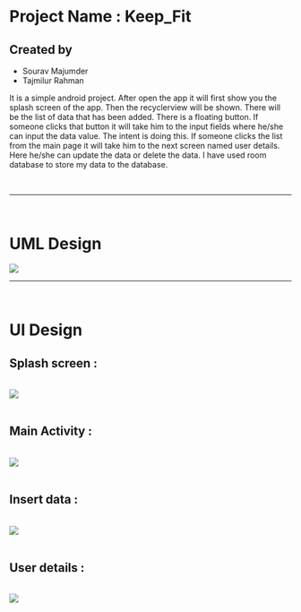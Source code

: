 <h1> Project Name : Keep_Fit</h1>

<h2>Created by </h2>
<ul>
<li>Sourav Majumder</li>
<li>Tajmilur Rahman</li>
</ul>

<p>
It is a simple android project. After open the app it will first show you the splash screen of the app. Then the recyclerview will be shown. There will be the list of data that has been added. There is a floating button. If someone clicks that button it will take him to the input fields where he/she can input the data value. The intent is doing this. If someone clicks the list from the main page it will take him to the next screen named user details. Here he/she can update the data or delete the data. I have used room database to store my data to the database.
</p>
<br>
<hr>
<br>

# UML Design

<img src='images/Project_UML.png'>
<br>
<hr>
<br>

# UI Design

## Splash screen :

<br>
<img src='images/UI/Splash-screen.png'>
<br>
<br>

## Main Activity :

<br>
<img src='images/UI/MainActivityRecycler view.png'>
<br>
<br>

## Insert data :

<br>
<img src='images/UI/Insert Data.png'>
<br>
<br>

## User details :

<br>
<img src='images/UI/User Details.png'>
<br>
<br>
